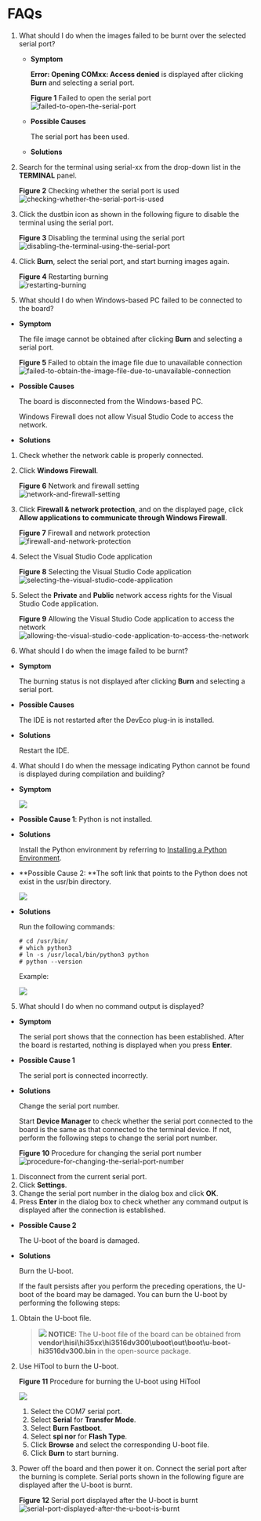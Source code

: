 # FAQs<a name="EN-US_TOPIC_0000001053466255"></a>

1.  What should I do when the images failed to be burnt over the selected serial port?
    -   **Symptom**

        **Error: Opening COMxx: Access denied**  is displayed after clicking  **Burn**  and selecting a serial port.

        **Figure  1**  Failed to open the serial port<a name="fig066333283916"></a>  
        ![](figures/failed-to-open-the-serial-port.png "failed-to-open-the-serial-port")

    -   **Possible Causes**

        The serial port has been used.

    -   **Solutions**


1.  Search for the terminal using serial-xx from the drop-down list in the  **TERMINAL**  panel.

    **Figure  2**  Checking whether the serial port is used<a name="fig165994164420"></a>  
    ![](figures/checking-whether-the-serial-port-is-used.png "checking-whether-the-serial-port-is-used")

2.  Click the dustbin icon as shown in the following figure to disable the terminal using the serial port.

    **Figure  3**  Disabling the terminal using the serial port<a name="fig7911282453"></a>  
    ![](figures/disabling-the-terminal-using-the-serial-port.png "disabling-the-terminal-using-the-serial-port")

3.  Click  **Burn**, select the serial port, and start burning images again.

    **Figure  4**  Restarting burning<a name="fig1138624316485"></a>  
    ![](figures/restarting-burning.png "restarting-burning")


2. What should I do when Windows-based PC failed to be connected to the board?

-   **Symptom**

    The file image cannot be obtained after clicking  **Burn**  and selecting a serial port.

    **Figure  5**  Failed to obtain the image file due to unavailable connection<a name="fig5218920223"></a>  
    ![](figures/failed-to-obtain-the-image-file-due-to-unavailable-connection.png "failed-to-obtain-the-image-file-due-to-unavailable-connection")

-   **Possible Causes**

    The board is disconnected from the Windows-based PC.

    Windows Firewall does not allow Visual Studio Code to access the network.

-   **Solutions**

1.  Check whether the network cable is properly connected.
2.  Click  **Windows Firewall**.

    **Figure  6**  Network and firewall setting<a name="fig62141417794"></a>  
    ![](figures/network-and-firewall-setting.png "network-and-firewall-setting")

3.  Click  **Firewall & network protection**, and on the displayed page, click  **Allow applications to communicate through Windows Firewall**.

    **Figure  7**  Firewall and network protection<a name="fig20703151111116"></a>  
    ![](figures/firewall-and-network-protection.png "firewall-and-network-protection")

4.  Select the Visual Studio Code application

    **Figure  8**  Selecting the Visual Studio Code application<a name="fig462316612165"></a>  
    ![](figures/selecting-the-visual-studio-code-application.png "selecting-the-visual-studio-code-application")

5.  Select the  **Private**  and  **Public**  network access rights for the Visual Studio Code application.

    **Figure  9**  Allowing the Visual Studio Code application to access the network<a name="fig132725269184"></a>  
    ![](figures/allowing-the-visual-studio-code-application-to-access-the-network.png "allowing-the-visual-studio-code-application-to-access-the-network")


3. What should I do when the image failed to be burnt?

-   **Symptom**

    The burning status is not displayed after clicking  **Burn**  and selecting a serial port.

-   **Possible Causes**

    The IDE is not restarted after the DevEco plug-in is installed.

-   **Solutions**

    Restart the IDE.


4. What should I do when the message indicating Python cannot be found is displayed during compilation and building?

-   **Symptom**

    ![](figures/en-us_image_0000001055035538.png)


-   **Possible Cause 1**: Python is not installed.
-   **Solutions**

    Install the Python environment by referring to  [Installing a Python Environment](setting-up-a-development-environment.md#section126831816258).

-   **Possible Cause 2: **The soft link that points to the Python does not exist in the usr/bin directory.

    ![](figures/en-us_image_0000001054475589.png)

-   **Solutions**

    Run the following commands:

    ```
    # cd /usr/bin/
    # which python3
    # ln -s /usr/local/bin/python3 python
    # python --version
    ```

    Example:

    ![](figures/en-us_image_0000001054875562.png)


5. What should I do when no command output is displayed?

-   **Symptom**

    The serial port shows that the connection has been established. After the board is restarted, nothing is displayed when you press  **Enter**.

-   **Possible Cause 1**

    The serial port is connected incorrectly.

-   **Solutions**

    Change the serial port number.

    Start  **Device Manager**  to check whether the serial port connected to the board is the same as that connected to the terminal device. If not, perform the following steps to change the serial port number.

    **Figure  10**  Procedure for changing the serial port number<a name="fig16441825145717"></a>  
    ![](figures/procedure-for-changing-the-serial-port-number.png "procedure-for-changing-the-serial-port-number")


1.  Disconnect from the current serial port.
2.  Click  **Settings**.
3.  Change the serial port number in the dialog box and click  **OK**.
4.  Press  **Enter**  in the dialog box to check whether any command output is displayed after the connection is established.

-   **Possible Cause 2**

    The U-boot of the board is damaged.

-   **Solutions**

    Burn the U-boot.

    If the fault persists after you perform the preceding operations, the U-boot of the board may be damaged. You can burn the U-boot by performing the following steps:


1.  Obtain the U-boot file.

    >![](public_sys-resources/icon-notice.gif) **NOTICE:** 
    >The U-boot file of the board can be obtained from  **vendor\\hisi\\hi35xx\\hi3516dv300\\uboot\\out\\boot\\u-boot-hi3516dv300.bin**  in the open-source package.

2.  Use HiTool to burn the U-boot.

    **Figure  11**  Procedure for burning the U-boot using HiTool<a name="fig1353321514128"></a>  
    

    ![](figures/未命名图片11111.png)

    1.  Select the COM7 serial port.
    2.  Select  **Serial**  for  **Transfer Mode**.
    3.  Select  **Burn Fastboot**.
    4.  Select  **spi nor**  for  **Flash Type**.
    5.  Click  **Browse**  and select the corresponding U-boot file.
    6.  Click  **Burn**  to start burning.

3.  Power off the board and then power it on. Connect the serial port after the burning is complete. Serial ports shown in the following figure are displayed after the U-boot is burnt.

    **Figure  12**  Serial port displayed after the U-boot is burnt<a name="fig155914681910"></a>  
    ![](figures/serial-port-displayed-after-the-u-boot-is-burnt.png "serial-port-displayed-after-the-u-boot-is-burnt")



